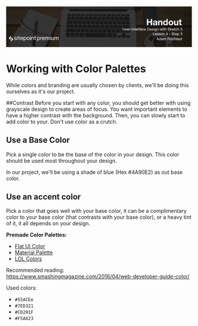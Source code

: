 ![](User_Interface_Design_with_Sketch_3_handouts/headings/4.3.png)

# Working with Color Palettes

While colors and branding are usually chosen by clients, we'll be doing this ourselves as it's our project.

##Contrast
Before you start with any color, you should get better with using grayscale design to create areas of focus. You want important elements to have a higher contrast with the background. Then, you can slowly start to add color to your. Don't use color as a crutch.

## Use a Base Color
Pick a single color to be the base of the color in your design. This color should be used most throughout your design.

In our project, we'll be using a shade of blue (Hex #4A90E2) as out base color.

## Use an accent color
Pick a color that goes well with your base color, it can be a complimentary color to your base color (that contrasts with your base color), or a heavy tint of it, it all depends on your design.

**Premade Color Palettes:**
- [Flat UI Color](http://flatuicolors.com)
- [Material Palette](http://www.materialpalette.com)
- [LOL Colors](http://www.lolcolors.com)


Recommended reading: https://www.smashingmagazine.com/2016/04/web-developer-guide-color/

Used colors:

* `#55ACEe`
* `#7ED321`
* `#CD201F`
* `#F5A623`
